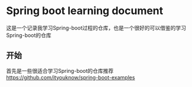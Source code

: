 # Spring boot learning document

这是一个记录我学习Spring-boot过程的仓库，也是一个很好的可以借鉴的学习Spring-boot的仓库


## 开始

首先是一些很适合学习Spring-boot的仓库推荐  https://github.com/ityouknow/spring-boot-examples
